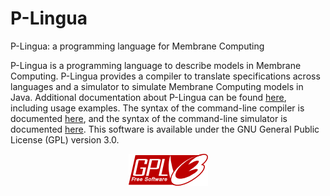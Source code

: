 # P-Lingua
P-Lingua: a programming language for Membrane Computing

P-Lingua is a programming language to describe models in Membrane Computing. P-Lingua provides a compiler to translate specifications across languages and a simulator to simulate Membrane Computing models in Java. Additional documentation about P-Lingua can be found [here](http://www.p-lingua.org), including usage examples.
The syntax of the command-line compiler is documented [here](http://www.p-lingua.org/wiki/index.php/A_command-line_compiler), and the syntax of the command-line simulator is documented [here](http://www.p-lingua.org/wiki/index.php/A_command-line_simulator). This software is available under the GNU General Public License (GPL) version 3.0.
<div align="center"/><img src ="images/gplv3-127x51.png"/></div>

